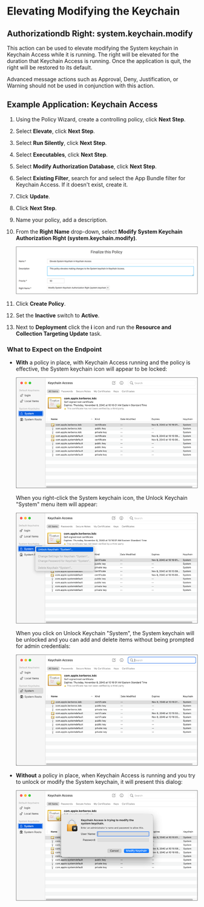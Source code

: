 [title]: # (Elevate Keychain)
[tags]: # (authdb, sysex)
[priority]: # (7)
# Elevating Modifying the Keychain

## Authorizationdb Right: system.keychain.modify

This action can be used to elevate modifying the System keychain in Keychain Access while it is running. The right will be elevated for the duration that Keychain Access is running. Once the application is quit, the right will be restored to its default.

Advanced message actions such as Approval, Deny, Justification, or Warning should not be used in conjunction with this action.

## Example Application: Keychain Access

1. Using the Policy Wizard, create a controlling policy, click __Next Step__.
1. Select __Elevate__, click __Next Step__.
1. Select __Run Silently__, click __Next Step__.
1. Select __Executables__, click __Next Step__.
1. Select __Modify Authorization Database__, click __Next Step__.
1. Select __Existing Filter__, search for and select the App Bundle filter for Keychain Access. If it doesn't exist, create it.
1. Click __Update__.
1. Click __Next Step__.
1. Name your policy, add a description.
1. From the __Right Name__ drop-down, select __Modify System Keychain Authorization Right (system.keychain.modify)__.

   ![keychain](images/db-right/keychain.png "Right Name drop-down selection")
1. Click __Create Policy__.
1. Set the __Inactive__ switch to __Active__.
1. Next to __Deployment__ click the __i__ icon and run the __Resource and Collection Targeting Update__ task.

### What to Expect on the Endpoint

* __With__ a policy in place, with Keychain Access running and the policy is effective, the System keychain icon will appear to be locked:

  ![policy](images/db-right/keychain-2.png "Policy in place allow automatic configuration")

  When you right-click the System keychain icon, the Unlock Keychain "System" menu item will appear:

  ![policy](images/db-right/keychain-3.png "Unlock Keychain System menu item")

  When you click on Unlock Keychain "System", the System keychain will be unlocked and you can add and delete items without being prompted for admin credentials:

  ![policy](images/db-right/keychain-4.png "Keychain Access dialog unlocked")
* __Without__ a policy in place, when Keychain Access is running and you try to unlock or modify the System keychain, it will present this dialog:

  ![no policy](images/db-right/keychain-1.png "No policy in place requiring authentication by user")
